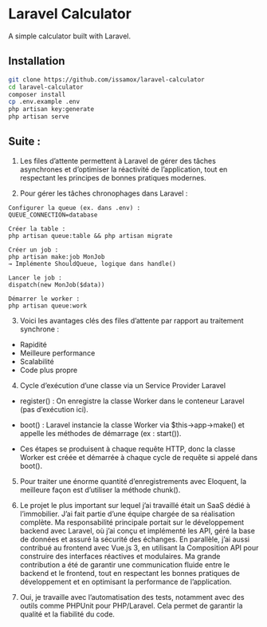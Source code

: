 # Laravel Calculator

A simple calculator built with Laravel.

## Installation

```bash
git clone https://github.com/issamox/laravel-calculator
cd laravel-calculator
composer install
cp .env.example .env
php artisan key:generate
php artisan serve
```

## Suite : 

1) Les files d’attente permettent à Laravel de gérer des tâches asynchrones et d’optimiser la réactivité de l’application, tout en respectant les principes de bonnes pratiques modernes.


2) Pour gérer les tâches chronophages dans Laravel :

```
Configurer la queue (ex. dans .env) :
QUEUE_CONNECTION=database

Créer la table :
php artisan queue:table && php artisan migrate

Créer un job :
php artisan make:job MonJob
→ Implémente ShouldQueue, logique dans handle()

Lancer le job :
dispatch(new MonJob($data))

Démarrer le worker :
php artisan queue:work
```
3) Voici les avantages clés des files d’attente par rapport au traitement synchrone :

- Rapidité
- Meilleure performance
- Scalabilité
- Code plus propre

4) Cycle d’exécution d’une classe via un Service Provider Laravel

- register() : On enregistre la classe Worker dans le conteneur Laravel (pas d’exécution ici).

- boot() : Laravel instancie la classe Worker via $this->app->make() et appelle les méthodes de démarrage (ex : start()).

- Ces étapes se produisent à chaque requête HTTP, donc la classe Worker est créée et démarrée à chaque cycle de requête si appelé dans boot().

5) Pour traiter une énorme quantité d’enregistrements avec Eloquent, la meilleure façon est d’utiliser la méthode chunk().



6) Le projet le plus important sur lequel j’ai travaillé était un SaaS dédié à l’immobilier. J’ai fait partie d’une équipe chargée de sa réalisation complète.
Ma responsabilité principale portait sur le développement backend avec Laravel, où j’ai conçu et implémenté les API, géré la base de données et assuré la sécurité des échanges.
En parallèle, j’ai aussi contribué au frontend avec Vue.js 3, en utilisant la Composition API pour construire des interfaces réactives et modulaires.
Ma grande contribution a été de garantir une communication fluide entre le backend et le frontend, tout en respectant les bonnes pratiques de développement et en optimisant la performance de l’application.


7) Oui, je travaille avec l’automatisation des tests, notamment avec des outils comme PHPUnit pour PHP/Laravel. Cela permet de garantir la qualité et la fiabilité du code.









